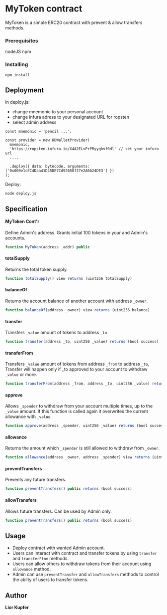 # MyToken contract

MyToken is a simple ERC20 contract  with prevent & allow transfers methods.

### Prerequisites

nodeJS
npm


### Installing
```
npm install
```

## Deployment

in deploy.js:

* change mnemonic to your personal account
* change infura adress to your designated URL for ropsten
* select admin address


```
const mnemonic = 'pencil ...';

const provider = new HDWalletProvider(
  mnemonic,
  'https://ropsten.infura.io/X4A2ELvPrPRyyqhvf0dl' // set your infura url
  ....
  
  .deploy({ data: bytecode, arguments: ['0x000e1cEC4Daa41D45DE7Cd92658f27e2A0A24DE3'] })
);
```

Deploy:
```
node deploy.js
```

## Specification

#### MyToken Cont'r

Define Admin's address.
Grants initial 100 tokens in your and Admin's accounts.


``` js
function MyToken(address _addr) public
```


#### totalSupply

Returns the total token supply.

``` js
function totalSupply() view returns (uint256 totalSupply)
```



#### balanceOf

Returns the account balance of another account with address `_owner`.

``` js
function balanceOf(address _owner) view returns (uint256 balance)
```



#### transfer

Transfers `_value` amount of tokens to address `_to`

``` js
function transfer(address _to, uint256 _value) returns (bool success)
```



#### transferFrom

Transfers `_value` amount of tokens from address `_from` to address `_to`,
Transfer will happen only if _to  approved to your account  to withdraw `_value` or more.
``` js
function transferFrom(address _from, address _to, uint256 _value) returns (bool success)
``` 


#### approve

Allows `_spender` to withdraw from your account multiple times, up to the `_value` amount. If this function is called again it overwrites the current allowance with `_value`.


``` js
function approve(address _spender, uint256 _value) returns (bool success)
```


#### allowance

Returns the amount which `_spender` is still allowed to withdraw from `_owner`.

``` js
function allowance(address _owner, address _spender) view returns (uint256 remaining)
```




#### preventTransfers

Prevents any future transfers.

``` js
function preventTransfers() public returns (bool success)
```


#### allowTransfers

Allows future transfers. Can be used by Admin only.

``` js
function preventTransfers() public returns (bool success)
```



## Usage

* Deploy contract with wanted Admin account.
* Users can interact with contract and transfer tokens by using `transfer` and `transferFtom` methods.
* Users can allow others to withdraw tokens from their account using `allowance` method.
* Admin can use `preventTransfer` and `allowTransfers` methods to control the abilty of users to transfer tokens.

## Author

**Lior Kupfer**
